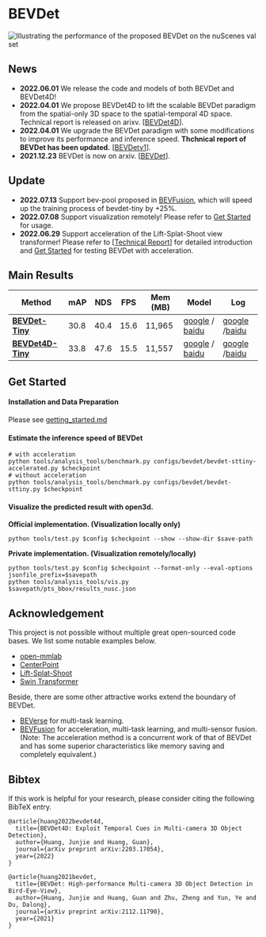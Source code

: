 # BEVDet


 ![Illustrating the performance of the proposed BEVDet on the nuScenes val set](./resources/nds-fps.png)
 
## News
* **2022.06.01** We release the code and models of both BEVDet and BEVDet4D!
* **2022.04.01** We propose BEVDet4D to lift the scalable BEVDet paradigm from the spatial-only 3D space to the spatial-temporal 4D space. Technical report is released on arixv. \[[BEVDet4D](https://arxiv.org/abs/2203.17054)\].
* **2022.04.01** We upgrade the BEVDet paradigm with some modifications to improve its performance and inference speed. **Thchnical report of BEVDet has been updated.** \[[BEVDetv1](https://arxiv.org/abs/2112.11790)\].
* **2021.12.23** BEVDet is now on arxiv. \[[BEVDet](https://arxiv.org/abs/2112.11790)\].

## Update
* **2022.07.13** Support bev-pool proposed in [BEVFusion](https://github.com/mit-han-lab/bevfusion), which will speed up the training process of bevdet-tiny by +25%.
* **2022.07.08** Support visualization remotely! Please refer to [Get Started](https://github.com/HuangJunJie2017/BEVDet#get-started) for usage.
* **2022.06.29** Support acceleration of the Lift-Splat-Shoot view transformer! Please refer to \[[Technical Report](https://arxiv.org/abs/2112.11790)\] for detailed introduction and [Get Started](https://github.com/HuangJunJie2017/BEVDet#get-started) for testing BEVDet with acceleration.

## Main Results
| Method            | mAP      | NDS     | FPS    |Mem (MB) |   Model | Log
|--------|----------|---------|--------|-------------|-----|-------|
| [**BEVDet-Tiny**](configs/bevdet/bevdet-sttiny.py)       | 30.8     | 40.4    | 15.6   |11,965| [google](https://drive.google.com/file/d/10innSxqN7NgbktrlfPjWjE7gz-xpbJO_/view?usp=sharing) / [baidu](https://pan.baidu.com/s/1DBxJXgtrW1_7McPSM_koyA?pwd=tbac)        | [google](https://drive.google.com/drive/folders/1VnJv-dNb6-gkKTq7uC_Q6YsRq_q3NI-t?usp=sharing) /[baidu](https://pan.baidu.com/s/1uv81CE34AhYbrz4247QcYA?pwd=k2ms) 
| [**BEVDet4D-Tiny**](configs/bevdet4d/bevdet4d-sttiny.py) | 33.8     | 47.6    | 15.5   |11,557| [google](https://drive.google.com/file/d/1nyQfp7Gt-xbXDzcw5ritmFb8lvPM1H6n/view?usp=sharing) / [baidu](https://pan.baidu.com/s/1n9sVR6FnfmMccSJFTsVKfw?pwd=nzi1)        | [google](https://drive.google.com/drive/folders/1VnJv-dNb6-gkKTq7uC_Q6YsRq_q3NI-t?usp=sharing) /[baidu](https://pan.baidu.com/s/1uv81CE34AhYbrz4247QcYA?pwd=k2ms) 

## Get Started
#### Installation and Data Preparation
Please see [getting_started.md](docs/getting_started.md)

#### Estimate the inference speed of BEVDet
```shell
# with acceleration
python tools/analysis_tools/benchmark.py configs/bevdet/bevdet-sttiny-accelerated.py $checkpoint
# without acceleration
python tools/analysis_tools/benchmark.py configs/bevdet/bevdet-sttiny.py $checkpoint
```

#### Visualize the predicted result with open3d.
**Official implementation. (Visualization locally only)**
```shell
python tools/test.py $config $checkpoint --show --show-dir $save-path
```
**Private implementation. (Visualization remotely/locally)**
```shell
python tools/test.py $config $checkpoint --format-only --eval-options jsonfile_prefix=$savepath
python tools/analysis_tools/vis.py $savepath/pts_bbox/results_nusc.json
```
## Acknowledgement
This project is not possible without multiple great open-sourced code bases. We list some notable examples below.
* [open-mmlab](https://github.com/open-mmlab) 
* [CenterPoint](https://github.com/tianweiy/CenterPoint)
* [Lift-Splat-Shoot](https://github.com/nv-tlabs/lift-splat-shoot)
* [Swin Transformer](https://github.com/microsoft/Swin-Transformer)

Beside, there are some other attractive works extend the boundary of BEVDet. 
* [BEVerse](https://github.com/zhangyp15/BEVerse)  for multi-task learning.
* [BEVFusion](https://github.com/mit-han-lab/bevfusion)  for acceleration, multi-task learning, and multi-sensor fusion. (Note: The acceleration method is a concurrent work of that of BEVDet and has some superior characteristics like memory saving and completely equivalent.)

## Bibtex
If this work is helpful for your research, please consider citing the following BibTeX entry.
```
@article{huang2022bevdet4d,
  title={BEVDet4D: Exploit Temporal Cues in Multi-camera 3D Object Detection},
  author={Huang, Junjie and Huang, Guan},
  journal={arXiv preprint arXiv:2203.17054},
  year={2022}
}

@article{huang2021bevdet,
  title={BEVDet: High-performance Multi-camera 3D Object Detection in Bird-Eye-View},
  author={Huang, Junjie and Huang, Guan and Zhu, Zheng and Yun, Ye and Du, Dalong},
  journal={arXiv preprint arXiv:2112.11790},
  year={2021}
}
```
